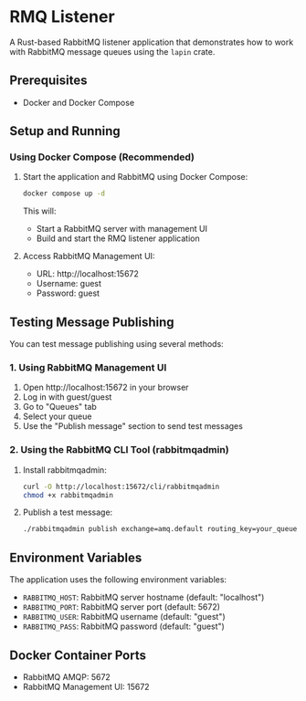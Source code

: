 # RMQ Listener

A Rust-based RabbitMQ listener application that demonstrates how to work with RabbitMQ message queues using the `lapin` crate.

## Prerequisites

-   Docker and Docker Compose

## Setup and Running

### Using Docker Compose (Recommended)

1. Start the application and RabbitMQ using Docker Compose:

    ```bash
    docker compose up -d
    ```

    This will:

    - Start a RabbitMQ server with management UI
    - Build and start the RMQ listener application

2. Access RabbitMQ Management UI:
    - URL: http://localhost:15672
    - Username: guest
    - Password: guest

## Testing Message Publishing

You can test message publishing using several methods:

### 1. Using RabbitMQ Management UI

1. Open http://localhost:15672 in your browser
2. Log in with guest/guest
3. Go to "Queues" tab
4. Select your queue
5. Use the "Publish message" section to send test messages

### 2. Using the RabbitMQ CLI Tool (rabbitmqadmin)

1. Install rabbitmqadmin:

    ```bash
    curl -O http://localhost:15672/cli/rabbitmqadmin
    chmod +x rabbitmqadmin
    ```

2. Publish a test message:
    ```bash
    ./rabbitmqadmin publish exchange=amq.default routing_key=your_queue payload="Hello, World!"
    ```

## Environment Variables

The application uses the following environment variables:

-   `RABBITMQ_HOST`: RabbitMQ server hostname (default: "localhost")
-   `RABBITMQ_PORT`: RabbitMQ server port (default: 5672)
-   `RABBITMQ_USER`: RabbitMQ username (default: "guest")
-   `RABBITMQ_PASS`: RabbitMQ password (default: "guest")

## Docker Container Ports

-   RabbitMQ AMQP: 5672
-   RabbitMQ Management UI: 15672
